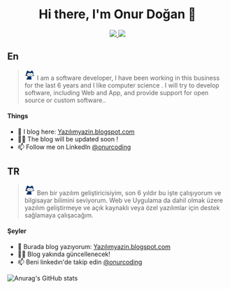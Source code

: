 <h1 align="center">Hi there, I'm Onur Doğan 👋</h1>

<p align="center"> 

 <a href="https://github.com/onurgncode" alt="Onur Github">
   <img src="https://img.shields.io/badge/-@onurgncode-%23181717?style=flat-square&logo=github" />
 </a>
 <a href="https://www.linkedin.com/in/onurcoding" alt="Onur Linkedin">
   <img src="https://img.shields.io/badge/-onurcoding-blue?style=flat-square&logo=Linkedin&logoColor=white&link=https://www.linkedin.com/in/onurcoding" />
 </a>
</p>

## En

> <img src="https://raw.githubusercontent.com/FernandoCalmet/fernandocalmet/master/pixel-mona-heart.gif" width="24" height="24" href="https://github.com/fernandocalmet"> I am a software developer, I have been working in this business for the last 6 years and I like computer science . I will try to develop software, including Web and App, and provide support for open source or custom software..

#### Things
- 📝 I blog here: [Yazılımyazin.blogspot.com](https://yazilimyazin.blogspot.com/)
- 🐱‍🏍 The blog will be updated soon !
- 📫 Follow me on LinkedIn [@onurcoding](https://www.linkedin.com/in/onurcoding/)


## TR

> <img src="https://raw.githubusercontent.com/FernandoCalmet/fernandocalmet/master/pixel-mona-heart.gif" width="24" height="24" href="https://github.com/fernandocalmet">  Ben bir yazılım geliştiricisiyim, son 6 yıldır bu işte çalışıyorum ve bilgisayar bilimini seviyorum. Web ve Uygulama da dahil olmak üzere yazılım geliştirmeye ve açık kaynaklı veya özel yazılımlar için destek sağlamaya çalışacağım.

#### Şeyler
- 📝 Burada blog yazıyorum: [Yazılımyazin.blogspot.com](https://yazilimyazin.blogspot.com/)
- 🐱‍🏍 Blog yakında güncellenecek!
- 📫 Beni linkedın'de takip edin [@onurcoding](https://www.linkedin.com/in/onurcoding/)

![Anurag's GitHub stats](https://github-readme-stats.vercel.app/api?username=onurgncode&show_icons=true&theme=radical)
